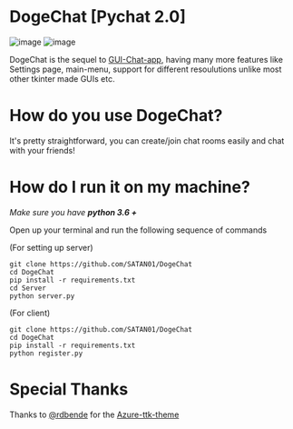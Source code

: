 # DogeChat [Pychat 2.0]
![image](https://user-images.githubusercontent.com/68592417/118290131-b617d580-b4f3-11eb-932e-ddcf915f4ecb.png)
![image](https://user-images.githubusercontent.com/68592417/118290289-e52e4700-b4f3-11eb-9826-7c2b15f4887d.png)


DogeChat is the sequel to [GUI-Chat-app](https://github.com/SATAN01/GUI-chat-app), having many more features
like Settings page, main-menu, support for different resoulutions unlike most other tkinter made GUIs etc.

# How do you use DogeChat?
It's pretty straightforward, you can create/join chat rooms easily and chat with your friends!

# How do I run it on my machine?

*Make sure you have **python 3.6 +***

Open up your terminal and run the following sequence of commands

(For setting up server)
```
git clone https://github.com/SATAN01/DogeChat
cd DogeChat
pip install -r requirements.txt
cd Server
python server.py
```

(For client)
```
git clone https://github.com/SATAN01/DogeChat
cd DogeChat
pip install -r requirements.txt
python register.py
```

# Special Thanks

Thanks to [@rdbende](https://github.com/rdbende) for the [Azure-ttk-theme](https://github.com/rdbende/Azure-ttk-theme)
